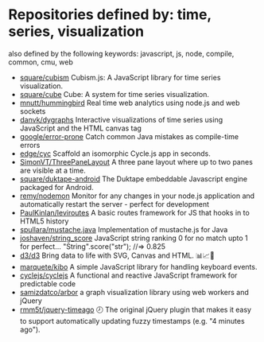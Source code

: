 # Repositories defined by: time, series, visualization

also defined by the following keywords: javascript, js, node, compile, common, cmu, web

- [square/cubism](https://github.com/square/cubism)
  Cubism.js: A JavaScript library for time series visualization.
- [square/cube](https://github.com/square/cube)
  Cube: A system for time series visualization.
- [mnutt/hummingbird](https://github.com/mnutt/hummingbird)
  Real time web analytics using node.js and web sockets
- [danvk/dygraphs](https://github.com/danvk/dygraphs)
  Interactive visualizations of time series using JavaScript and the HTML canvas tag
- [google/error-prone](https://github.com/google/error-prone)
  Catch common Java mistakes as compile-time errors
- [edge/cyc](https://github.com/edge/cyc)
  Scaffold an isomorphic Cycle.js app in seconds.
- [SimonVT/ThreePaneLayout](https://github.com/SimonVT/ThreePaneLayout)
  A three pane layout where up to two panes are visible at a time.
- [square/duktape-android](https://github.com/square/duktape-android)
  The Duktape embeddable Javascript engine packaged for Android.
- [remy/nodemon](https://github.com/remy/nodemon)
  Monitor for any changes in your node.js application and automatically restart the server - perfect for development
- [PaulKinlan/leviroutes](https://github.com/PaulKinlan/leviroutes)
  A basic routes framework for JS that hooks in to HTML5 history
- [spullara/mustache.java](https://github.com/spullara/mustache.java)
  Implementation of mustache.js for Java
- [joshaven/string_score](https://github.com/joshaven/string_score)
  JavaScript string ranking 0 for no match upto 1 for perfect... "String".score("str"); //=> 0.825
- [d3/d3](https://github.com/d3/d3)
  Bring data to life with SVG, Canvas and HTML. :bar_chart::chart_with_upwards_trend::tada:
- [marquete/kibo](https://github.com/marquete/kibo)
  A simple JavaScript library for handling keyboard events.
- [cyclejs/cyclejs](https://github.com/cyclejs/cyclejs)
  A functional and reactive JavaScript framework for predictable code
- [samizdatco/arbor](https://github.com/samizdatco/arbor)
  a graph visualization library using web workers and jQuery
- [rmm5t/jquery-timeago](https://github.com/rmm5t/jquery-timeago)
  :clock8: The original jQuery plugin that makes it easy to support automatically updating fuzzy timestamps (e.g. "4 minutes ago").
